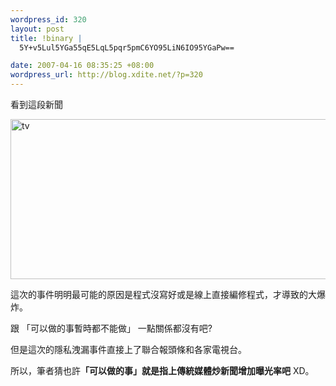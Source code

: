 ```yaml
--- 
wordpress_id: 320
layout: post
title: !binary |
  5Y+v5Lul5YGa55qE5LqL5pqr5pmC6YO95LiN6IO95YGaPw==

date: 2007-04-16 08:35:25 +08:00
wordpress_url: http://blog.xdite.net/?p=320
---
```

看到這段新聞

<a href="http://www.flickr.com/photos/14765209@N00/460788699/" title="Photo Sharing"><img src="http://farm1.static.flickr.com/180/460788699_290ce50fde_o.jpg" width="542" height="256" alt="tv" /></a>

這次的事件明明最可能的原因是程式沒寫好或是線上直接編修程式，才導致的大爆炸。

跟 「可以做的事暫時都不能做」 一點關係都沒有吧?

但是這次的隱私洩漏事件直接上了聯合報頭條和各家電視台。

所以，筆者猜也許<strong>「可以做的事」就是指上傳統媒體炒新聞增加曝光率吧</strong> XD。
